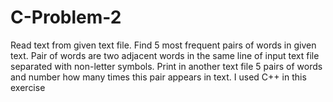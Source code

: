 # C-Problem-2
Read text from given text file. Find 5 most frequent pairs of words in given text.  Pair of words are two adjacent words in the same line of input text file separated with non-letter symbols.  Print in another text file 5 pairs of words and number how many times this pair appears in text. I used C++ in this exercise
